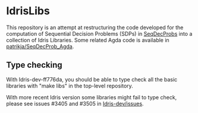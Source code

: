# IdrisLibs

This repository is an attempt at restructuring the code developed for
the computation of Sequential Decision Problems (SDPs) in
[SeqDecProbs](https://github.com/nicolabotta/SeqDecProbs) into a
collection of Idris Libraries. Some related Agda code is available in
[patrikja/SeqDecProb_Agda](https://github.com/patrikja/SeqDecProb_Agda).

## Type checking

With Idris-dev-ff776da, you should be able to type check all the basic
libraries with "make libs" in the top-level repository.

With more recent Idris version some libraries might fail to type check,
please see issues #3405 and #3505 in
[Idris-dev/issues](https://github.com/idris-lang/Idris-dev/issues).
